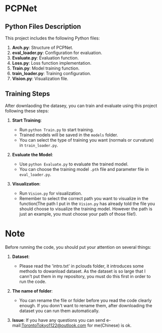
# PCPNet

## Python Files Description

This project includes the following Python files:

1. **Arch.py**: Structure of PCPNet.
2. **eval_loader.py**: Configuration for evaluation.
3. **Evaluate.py**: Evaluation function.
4. **Loss.py**: Loss function implementation.
5. **Train.py**: Model training function.
6. **train_loader.py**: Training configuration.
7. **Vision.py**: Visualization file.

## Training Steps

After downlaoding the datasey, you can train and evaluate using this project following these steps:

1. **Start Training**:
    - Run `python Train.py` to start training.
    - Trained models will be saved in the `models` folder.
    - You can select the type of training you want (normals or curvature) in `train_loader.py`.

2. **Evaluate the Model**:
    - Use `python Evaluate.py` to evaluate the trained model.
    - You can choose the training model `.pth` file and parameter file in `eval_loader.py`.

3. **Visualization**:
    - Run `Vision.py` for visualization.
    - Remember to select the correct path you want to visualize in the function(The path I put in the `Vision.py` has already told the file you should choose to visualize the training model. However the path is just an example, you must choose your path of those file!).


# Note

Before running the code, you should put your attention on several things:

1. **Dataset**:
   - Please read the 'intro.txt' in pclouds folder, it introduces some methods to dowanload dataset. As the dataset is so large that I cann't put them in my repository, you must do this first in order to run the code.
  
2. **The name of folder**:
   - You can rename the file or folder before you read the code clearly enough. If you donn't want to rename them, after downloading the dataset you can run them automatically.

3. **Issue**: If you have any questions you can send e-mail:TorontoTokyo1122@outlook.com for me(Chinese) is ok. 
